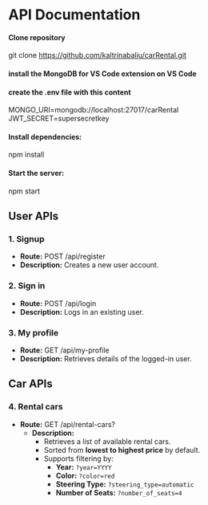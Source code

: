 # API Documentation

#### Clone repository

git clone https://github.com/kaltrinabaliu/carRental.git

#### install the MongoDB for VS Code extension on VS Code

#### create the .env file with this content

MONGO_URI=mongodb://localhost:27017/carRental
JWT_SECRET=supersecretkey

#### Install dependencies:

npm install

#### Start the server:

npm start

## User APIs

### 1. Signup

- **Route:** POST /api/register
- **Description:** Creates a new user account.

### 2. Sign in

- **Route:** POST /api/login
- **Description:** Logs in an existing user.

### 3. My profile

- **Route:** GET /api/my-profile
- **Description:** Retrieves details of the logged-in user.

## Car APIs

### 4. Rental cars

- **Route:** GET /api/rental-cars?
  - **Description:**
    - Retrieves a list of available rental cars.
    - Sorted from **lowest to highest price** by default.
    - Supports filtering by:
      - **Year:** `?year=YYYY`
      - **Color:** `?color=red`
      - **Steering Type:** `?steering_type=automatic`
      - **Number of Seats:** `?number_of_seats=4`
